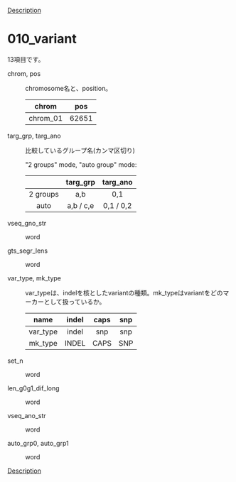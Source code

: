 [Description](DESCRIPTION.md)

# 010_variant

13項目です。

<dl>
<dt>
chrom, pos
</dt>
<dd>
<p><p>
chromosome名と、position。
</p>

chrom | pos
:---:|:---:
chrom_01 | 62651

</dd>
</dl>


<dl>
<dt>
targ_grp, targ_ano
</dt>
<dd>
<p><p>
比較しているグループ名(カンマ区切り)
</p>

"2 groups" mode, "auto group" mode:


|| targ_grp | targ_ano|
|:---:|:---:|:---:|
|2 groups| a,b |0,1|
|auto| a,b / c,e |0,1 / 0,2|

</dd>
</dl>


<dl>
<dt>
vseq_gno_str
</dt>
<dd>
<p><p>
word
</p>
</dd>
</dl>


<dl>
<dt>
gts_segr_lens
</dt>
<dd>
<p><p>
word
</p>
</dd>
</dl>


<dl>
<dt>
var_type, mk_type
</dt>
<dd>
<p><p>
var_typeは、indelを核としたvariantの種類。mk_typeはvariantをどのマーカーとして扱っているか。
</p>

|name|indel|caps|snp|
|:---:|:---:|:---:|:---:|
| var_type |indel|snp|snp|
| mk_type |INDEL|CAPS|SNP|

</dd>
</dl>


<dl>
<dt>
set_n
</dt>
<dd>
<p><p>
word
</p>
</dd>
</dl>


<dl>
<dt>
len_g0g1_dif_long
</dt>
<dd>
<p><p>
word
</p>
</dd>
</dl>


<dl>
<dt>
vseq_ano_str
</dt>
<dd>
<p><p>
word
</p>
</dd>
</dl>


<dl>
<dt>
auto_grp0, auto_grp1
</dt>
<dd>
<p><p>
word
</p>
</dd>
</dl>


[Description](DESCRIPTION.md)

